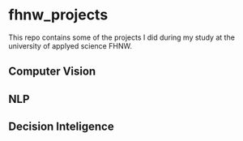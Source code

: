 # fhnw_projects

This repo contains some of the projects I did during my study at the university of applyed science FHNW.

## Computer Vision

## NLP

## Decision Inteligence
